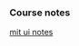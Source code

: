 ### Course notes
[mit ui notes](https://ocw.mit.edu/courses/electrical-engineering-and-computer-science/6-831-user-interface-design-and-implementation-spring-2011/lecture-notes/)
